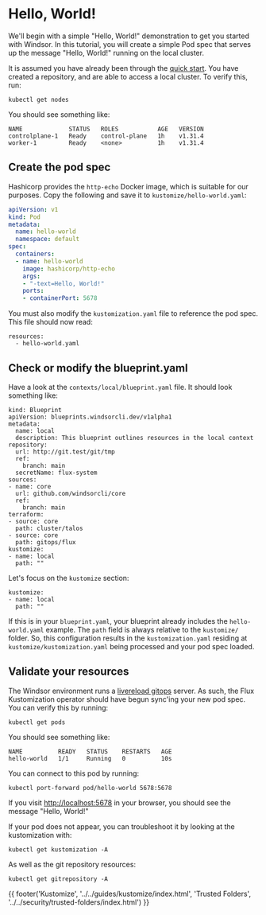 # Hello, World!
We'll begin with a simple "Hello, World!" demonstration to get you started with Windsor. In this tutorial, you will create a simple Pod spec that serves up the message "Hello, World!" running on the local cluster.

It is assumed you have already been through the [quick start](../quick-start.md). You have created a repository, and are able to access a local cluster. To verify this, run:

```
kubectl get nodes
```

You should see something like:

```
NAME             STATUS   ROLES           AGE   VERSION
controlplane-1   Ready    control-plane   1h    v1.31.4
worker-1         Ready    <none>          1h    v1.31.4
```

## Create the pod spec
Hashicorp provides the `http-echo` Docker image, which is suitable for our purposes. Copy the following and save it to `kustomize/hello-world.yaml`:

```yaml
apiVersion: v1
kind: Pod
metadata:
  name: hello-world
  namespace: default
spec:
  containers:
  - name: hello-world
    image: hashicorp/http-echo
    args:
    - "-text=Hello, World!"
    ports:
    - containerPort: 5678
```

You must also modify the `kustomization.yaml` file to reference the pod spec. This file should now read:

```
resources:
  - hello-world.yaml
```

## Check or modify the blueprint.yaml
Have a look at the `contexts/local/blueprint.yaml` file. It should look something like:

```
kind: Blueprint
apiVersion: blueprints.windsorcli.dev/v1alpha1
metadata:
  name: local
  description: This blueprint outlines resources in the local context
repository:
  url: http://git.test/git/tmp
  ref:
    branch: main
  secretName: flux-system
sources:
- name: core
  url: github.com/windsorcli/core
  ref:
    branch: main
terraform:
- source: core
  path: cluster/talos
- source: core
  path: gitops/flux
kustomize:
- name: local
  path: ""
```

Let's focus on the `kustomize` section:

```
kustomize:
- name: local
  path: ""
```

If this is in your `blueprint.yaml`, your blueprint already includes the `hello-world.yaml` example. The `path` field is always relative to the `kustomize/` folder. So, this configuration results in the `kustomization.yaml` residing at `kustomize/kustomization.yaml` being processed and your pod spec loaded.

## Validate your resources
The Windsor environment runs a [livereload gitops](../guides/local-workstation.md#local-gitops) server. As such, the Flux Kustomization operator should have begun sync'ing your new pod spec. You can verify this by running:

```
kubectl get pods
```

You should see something like:

```
NAME          READY   STATUS    RESTARTS   AGE
hello-world   1/1     Running   0          10s
```

You can connect to this pod by running:

```
kubectl port-forward pod/hello-world 5678:5678
```

If you visit [http://localhost:5678](http://localhost:5678) in your browser, you should see the message "Hello, World!"

If your pod does not appear, you can troubleshoot it by looking at the kustomization with:

```
kubectl get kustomization -A
```

As well as the git repository resources:

```
kubectl get gitrepository -A
```

<div>
  {{ footer('Kustomize', '../../guides/kustomize/index.html', 'Trusted Folders', '../../security/trusted-folders/index.html') }}
</div>

<script>
  document.getElementById('previousButton').addEventListener('click', function() {
    window.location.href = '../../guides/kustomize/index.html'; 
  });
  document.getElementById('nextButton').addEventListener('click', function() {
    window.location.href = '../../security/trusted-folders/index.html'; 
  });
</script>
